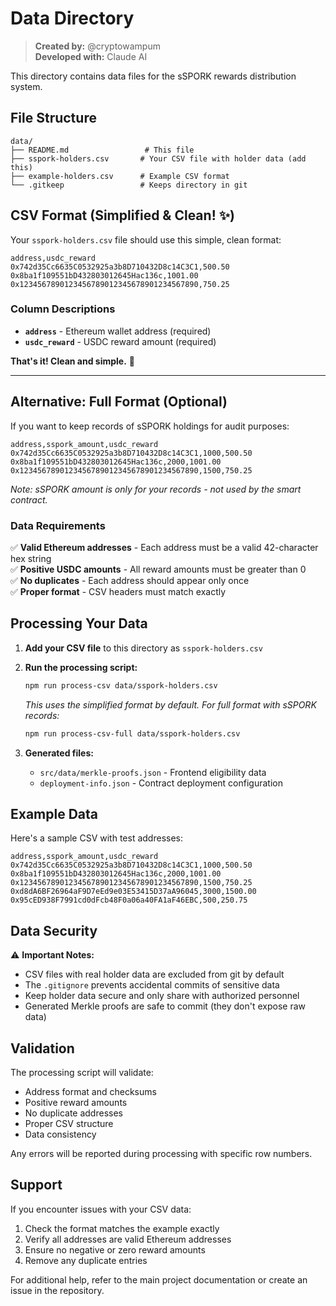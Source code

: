 # Data Directory

> **Created by:** @cryptowampum  
> **Developed with:** Claude AI

This directory contains data files for the sSPORK rewards distribution system.

## File Structure

```
data/
├── README.md                 # This file
├── sspork-holders.csv       # Your CSV file with holder data (add this)
├── example-holders.csv      # Example CSV format
└── .gitkeep                 # Keeps directory in git
```

## CSV Format (Simplified & Clean! ✨)

Your `sspork-holders.csv` file should use this simple, clean format:

```csv
address,usdc_reward
0x742d35Cc6635C0532925a3b8D710432D8c14C3C1,500.50
0x8ba1f109551bD432803012645Hac136c,1001.00
0x1234567890123456789012345678901234567890,750.25
```

### Column Descriptions

- **`address`** - Ethereum wallet address (required)
- **`usdc_reward`** - USDC reward amount (required)

**That's it! Clean and simple.** 🎯

---

## Alternative: Full Format (Optional)

If you want to keep records of sSPORK holdings for audit purposes:

```csv
address,sspork_amount,usdc_reward
0x742d35Cc6635C0532925a3b8D710432D8c14C3C1,1000,500.50
0x8ba1f109551bD432803012645Hac136c,2000,1001.00
0x1234567890123456789012345678901234567890,1500,750.25
```

*Note: sSPORK amount is only for your records - not used by the smart contract.*

### Data Requirements

✅ **Valid Ethereum addresses** - Each address must be a valid 42-character hex string  
✅ **Positive USDC amounts** - All reward amounts must be greater than 0  
✅ **No duplicates** - Each address should appear only once  
✅ **Proper format** - CSV headers must match exactly  

## Processing Your Data

1. **Add your CSV file** to this directory as `sspork-holders.csv`

2. **Run the processing script:**
   ```bash
   npm run process-csv data/sspork-holders.csv
   ```

   *This uses the simplified format by default. For full format with sSPORK records:*
   ```bash
   npm run process-csv-full data/sspork-holders.csv
   ```

3. **Generated files:**
   - `src/data/merkle-proofs.json` - Frontend eligibility data
   - `deployment-info.json` - Contract deployment configuration

## Example Data

Here's a sample CSV with test addresses:

```csv
address,sspork_amount,usdc_reward
0x742d35Cc6635C0532925a3b8D710432D8c14C3C1,1000,500.50
0x8ba1f109551bD432803012645Hac136c,2000,1001.00
0x1234567890123456789012345678901234567890,1500,750.25
0xd8dA6BF26964aF9D7eEd9e03E53415D37aA96045,3000,1500.00
0x95cED938F7991cd0dFcb48F0a06a40FA1aF46EBC,500,250.75
```

## Data Security

⚠️ **Important Notes:**
- CSV files with real holder data are excluded from git by default
- The `.gitignore` prevents accidental commits of sensitive data
- Keep holder data secure and only share with authorized personnel
- Generated Merkle proofs are safe to commit (they don't expose raw data)

## Validation

The processing script will validate:
- Address format and checksums
- Positive reward amounts  
- No duplicate addresses
- Proper CSV structure
- Data consistency

Any errors will be reported during processing with specific row numbers.

## Support

If you encounter issues with your CSV data:
1. Check the format matches the example exactly
2. Verify all addresses are valid Ethereum addresses
3. Ensure no negative or zero reward amounts
4. Remove any duplicate entries

For additional help, refer to the main project documentation or create an issue in the repository.
